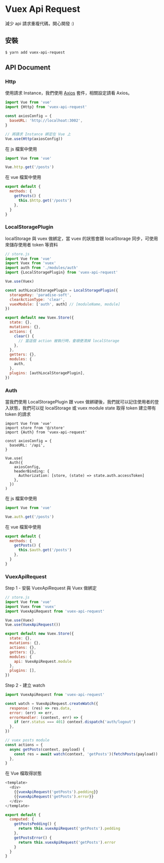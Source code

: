 # Vuex Api Request

減少 api 請求重複代碼，開心開發 :)

## 安裝

```
$ yarn add vuex-api-request
```

## API Document

### Http

使用請求 Instance，我們使用 [Axios](https://github.com/axios/axios) 套件，相關設定請看 Axios。

```js
import Vue from 'vue'
import {Http} from 'vuex-api-request'

const axiosConfig = {
  baseURL: 'http://localhoat:3002',
}

// 將請求 Instance 綁定在 Vue 上
Vue.use(Http(axiosConfig))
```
在 js 檔案中使用

```js
import Vue from 'vue'

Vue.http.get('/posts')

```

在 vue 檔案中使用

```js
export default {
  methods: {
    getPosts() {
      this.$http.get('/posts')
    },
  }
}

```

### LocalStoragePlugin

localStorage 與 vuex 做綁定，當 vuex 的狀態會跟 localStorage 同步，可使用來儲存使用者 token 等資料

```js
// store.js
import Vue from 'vue'
import Vuex from 'vuex'
import auth from './modules/auth'
import {LocalStoragePlugin} from 'vuex-api-request'

Vue.use(Vuex)

const authLocalStoragePlugin = LocalStoragePlugin({
  storageKey: 'paradise-soft',
  clearActionType: 'clear',
  vuexModule: ['auth', auth] // [moduleName, module]
})

export default new Vuex.Store({
  state: {},
  mutations: {},
  actions: {
    clear() {
      // 當這個 action 被執行時，會順便清掉 localStorage
    },
  },
  getters: {},
  modules: {
    auth,
  },
  plugins: [authLocalStoragePlugin],
})
```

### Auth

當我們使用 LocalStoragePlugin 跟 vuex 做綁硬後，我們就可以記住使用者的登入狀態，我們可以從
localStorage 或 vuex module state 取得 token 建立帶有 token 的請求

```
import Vue from 'vue'
import store from '@/store'
import {Auth} from 'vuex-api-request'

const axiosConfig = {
  baseURL: '/api',
}

Vue.use(
  Auth({
    axiosConfig,
    headerBinding: {
      Authorization: [store, (state) => state.auth.accessToken]
    },
  })
)
```
在 js 檔案中使用

```js
import Vue from 'vue'

Vue.auth.get('/posts')

```

在 vue 檔案中使用

```js
export default {
  methods: {
    getPosts() {
      this.$auth.get('/posts')
    },
  }
}

```

### VuexApiRequest

Step 1 - 安裝 VuexApiRequest 與 Vuex 做綁定

```js
// store.js
import Vue from 'vue'
import Vuex from 'vuex'
import VuexApiRequest from 'vuex-api-request'

Vue.use(Vuex)
Vue.use(VuexApiRequest())

export default new Vuex.Store({
  state: {},
  mutations: {},
  actions: {},
  getters: {},
  modules: {
    api: VuexApiRequest.module
  },
  plugins: [],
})
```

Step 2 - 建立 watch

```js
import VuexApiRequest from 'vuex-api-request'

const watch = VuexApiRequest.createWatch({
  response: (res) => res.data,
  error: (err) => err,
  errorHandler: (context, err) => {
    if (err.status === 401) context.dispatch('auth/logout')
  },
})

// vuex posts module
const actions = {
  async getPosts(context, payload) {
    const res = await watch(context, 'getPosts')(fetchPosts(payload))
  },
}
```

在 Vue 檔取得狀態

```js
<template>
  <div>
    {{vuexApiRequest('getPosts').pedding}}
    {{vuexApiRequest('getPosts').error}}
  </div>
</template>

export default {
  computed: {
    getPostsPedding() {
      return this.vuexApiRequest('getPosts').pedding
    },
    getPostsError() {
      return this.vuexApiRequest('getPosts').error
    }
  }
}
```